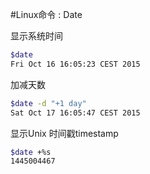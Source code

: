 #Linux命令 : Date

显示系统时间
```bash
$date
Fri Oct 16 16:05:23 CEST 2015
```

加减天数
```bash
$date -d "+1 day"
Sat Oct 17 16:05:47 CEST 2015
```

显示Unix 时间戳timestamp
```bash
$date +%s
1445004467
```
